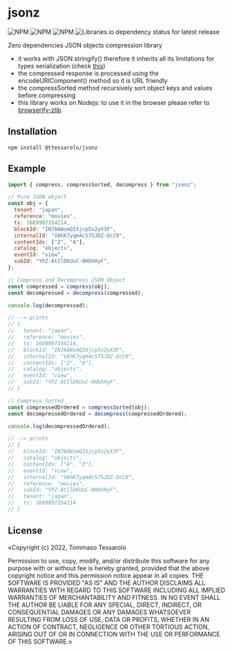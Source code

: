 # jsonz

![NPM](https://img.shields.io/npm/v/@ttessarolo/jsonz/latest)
![NPM](https://img.shields.io/npm/dw/@ttessarolo/jsonz)
![NPM](https://img.shields.io/npm/l/@ttessarolo/jsonz)
![Libraries.io dependency status for latest release](https://img.shields.io/librariesio/release/npm/@ttessarolo/jsonz)

Zero dependencies JSON objects compression library

- it works with JSON.stringify() therefore it inherits all its limitations for types serialization (check [this](https://developer.mozilla.org/en-US/docs/Web/JavaScript/Reference/Global_Objects/JSON/stringify))
- the compressed response is processed using the encodeURIComponent() method so it is URL friendly
- the compressSorted method recursively sort object keys and values before compressing
- this library works on Nodejs: to use it in the browser please refer to [browserify-zlib
  ](https://www.npmjs.com/package/browserify-zlib)

## Installation

```
npm install @ttessarolo/jsonz
```

## Example

```javascript
import { compress, compressSorted, decompress } from "jsonz";

// Pure JSON object
const obj = {
  tenant: "japan",
  reference: "movies",
  ts: 1669997354214,
  blockId: "IN7AAWsmQIXjcp5x2yX3F",
  internalId: "VAhK7yqm4c575JDZ-QcC0",
  contentIds: ["Z", "A"],
  catalog: "objects",
  eventId: "view",
  subId: "YPZ-AtIlD6UuC-0HbhHyF",
};

// Compress and Decompress JSON Object
const compressed = compress(obj);
const decompressed = decompress(compressed);

console.log(decompressed);

// --> prints
// {
//   tenant: "japan",
//   reference: "movies",
//   ts: 1669997354214,
//   blockId: "IN7AAWsmQIXjcp5x2yX3F",
//   internalId: "VAhK7yqm4c575JDZ-QcC0",
//   contentIds: ["Z", "A"],
//   catalog: "objects",
//   eventId: "view",
//   subId: "YPZ-AtIlD6UuC-0HbhHyF",
// }

// Compress Sorted
const compressedOrdered = compressSorted(obj);
const decompressedOrdered = decompress(compressedOrdered);

console.log(decompressedOrdered);

// --> prints
// {
//   blockId: "IN7AAWsmQIXjcp5x2yX3F",
//   catalog: "objects",
//   contentIds: ["A", "Z"],
//   eventId: "view",
//   internalId: "VAhK7yqm4c575JDZ-QcC0",
//   reference: "movies",
//   subId: "YPZ-AtIlD6UuC-0HbhHyF",
//   tenant: "japan",
//   ts: 1669997354214
// }
```

## License

«Copyright (c) 2022, Tommaso Tessarolo

Permission to use, copy, modify, and/or distribute this software for any
purpose with or without fee is hereby granted, provided that the above
copyright notice and this permission notice appear in all copies.
THE SOFTWARE IS PROVIDED "AS IS" AND THE AUTHOR DISCLAIMS ALL WARRANTIES
WITH REGARD TO THIS SOFTWARE INCLUDING ALL IMPLIED WARRANTIES OF
MERCHANTABILITY AND FITNESS. IN NO EVENT SHALL THE AUTHOR BE LIABLE FOR
ANY SPECIAL, DIRECT, INDIRECT, OR CONSEQUENTIAL DAMAGES OR ANY DAMAGES
WHATSOEVER RESULTING FROM LOSS OF USE, DATA OR PROFITS, WHETHER IN AN
ACTION OF CONTRACT, NEGLIGENCE OR OTHER TORTIOUS ACTION, ARISING OUT OF
OR IN CONNECTION WITH THE USE OR PERFORMANCE OF THIS SOFTWARE.»
